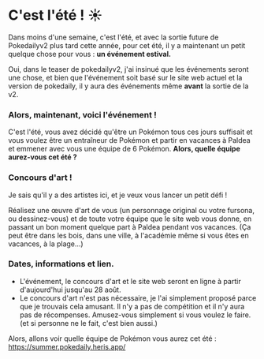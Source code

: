# C'est l'été ! ☀️

Dans moins d'une semaine, c'est l'été, et avec la sortie future de Pokedailyv2 plus tard cette année, pour cet été, il y a maintenant un petit quelque chose pour vous : **un événement estival.**

Oui, dans le teaser de pokedailyv2, j'ai insinué que les événements seront une chose, et bien que l'événement soit basé sur le site web actuel et la version de pokedaily, il y aura des événements même **avant** la sortie de la v2.

### Alors, maintenant, voici l'événement !

C'est l'été, vous avez décidé qu'être un Pokémon tous ces jours suffisait et vous voulez être un entraîneur de Pokémon et partir en vacances à Paldea et emmener avec vous une équipe de 6 Pokémon. **Alors, quelle équipe aurez-vous cet été ?**

### Concours d'art !

Je sais qu'il y a des artistes ici, et je veux vous lancer un petit défi !

Réalisez une œuvre d'art de vous (un personnage original ou votre fursona, ou dessinez-vous) et de toute votre équipe que le site web vous donne, en passant un bon moment quelque part à Paldea pendant vos vacances. (Ça peut être dans les bois, dans une ville, à l'académie même si vous êtes en vacances, à la plage...)

### Dates, informations et lien.

- L'événement, le concours d'art et le site web seront en ligne à partir d'aujourd'hui jusqu'au 28 août.
- Le concours d'art n'est pas nécessaire, je l'ai simplement proposé parce que je trouvais cela amusant. Il n'y a pas de compétition et il n'y aura pas de récompenses. Amusez-vous simplement si vous voulez le faire. (et si personne ne le fait, c'est bien aussi.)

Alors, allons voir quelle équipe de Pokémon vous aurez cet été : https://summer.pokedaily.heris.app/
